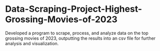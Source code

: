 # Data-Scraping-Project-Highest-Grossing-Movies-of-2023
Developed a program to scrape, process, and analyze data on the top grossing movies of 2023, outputting the results into an csv file for further analysis and visualization.
